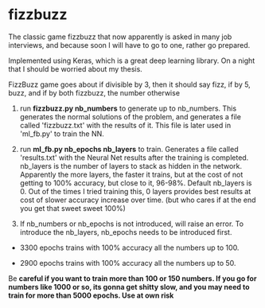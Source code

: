 # fizzbuzz

The classic game fizzbuzz that now apparently is asked in many job interviews, and because soon I will have to go to one, rather go prepared.

Implemented using Keras, which is a great deep learning library. On a night that I should be worried about my thesis.

FizzBuzz game goes about if divisible by 3, then it should say fizz, if by 5, buzz, and if by both fizzbuzz, the number otherwise

1. run **fizzbuzz.py nb_numbers** to generate up to nb_numbers. This generates the normal solutions of the problem, and generates a file called 'fizzbuzz.txt' with the results of it. This file is later used in 'ml_fb.py' to train the NN.

2. run **ml_fb.py nb_epochs  nb_layers** to train. Generates a file called 'results.txt' with the Neural Net results after the training is completed. nb_layers is the number of layers to stack as hidden in the network. Apparently the more layers, the faster it trains, but at the cost of not getting to 100% accuracy, but close to it, 96-98%. Default nb_layers is 0. Out of the times I tried training this, 0 layers provides best results at cost of slower accuracy increase over time. (but who cares if at the end you get that sweet sweet 100%)
3. If nb_numbers or nb_epochs is not introduced, will raise an error. To introduce the nb_layers, nb_epochs needs to be introduced first.

* 3300 epochs trains with 100% accuracy all the numbers up to 100.

* 2900 epochs trains with 100% accuracy all the numbers up to 50.

Be **careful if you want to train more than 100 or 150 numbers. If you go for numbers like 1000 or so, its gonna get shitty slow, and you may need to train for more than 5000 epochs. Use at own risk** 
